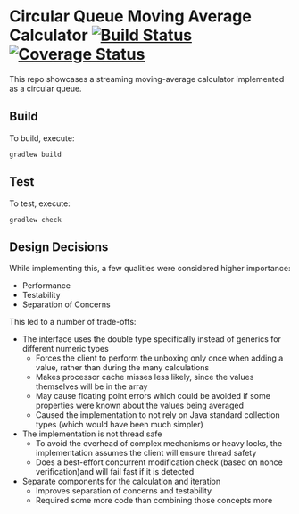 # Circular Queue Moving Average Calculator [![Build Status](https://travis-ci.org/yshewchuk/moving-average-calculator.svg?branch=master)](https://travis-ci.org/yshewchuk/moving-average-calculator) [![Coverage Status](https://coveralls.io/repos/github/yshewchuk/moving-average-calculator/badge.svg?branch=master)](https://coveralls.io/github/yshewchuk/moving-average-calculator?branch=master)

This repo showcases a streaming moving-average calculator implemented as a circular queue.

## Build

To build, execute:
```
gradlew build
```

## Test

To test, execute:
```
gradlew check
```

## Design Decisions

While implementing this, a few qualities were considered higher importance:
- Performance
- Testability
- Separation of Concerns

This led to a number of trade-offs:
- The interface uses the double type specifically instead of generics for different numeric types
   - Forces the client to perform the unboxing only once when adding a value, rather than during the many calculations
   - Makes processor cache misses less likely, since the values themselves will be in the array
   - May cause floating point errors which could be avoided if some properties were known about the values being averaged
   - Caused the implementation to not rely on Java standard collection types (which would have been much simpler)
- The implementation is not thread safe
   - To avoid the overhead of complex mechanisms or heavy locks, the implementation assumes the client will ensure thread safety
   - Does a best-effort concurrent modification check (based on nonce verification)and will fail fast if it is detected
- Separate components for the calculation and iteration
   - Improves separation of concerns and testability
   - Required some more code than combining those concepts more